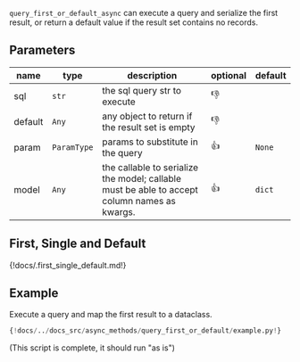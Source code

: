  
`query_first_or_default_async` can execute a query and serialize the first result, or return a default value if the result
set contains no records.

## Parameters
| name    | type        | description                                                                                   | optional     | default |
|---------|-------------|-----------------------------------------------------------------------------------------------|--------------|---------|
| sql     | `str`       | the sql query str to execute                                                                  | :thumbsdown: |         |
 | default | `Any`       | any object to return if the result set is empty                                               | :thumbsdown: |
| param   | `ParamType` | params to substitute in the query                                                             | :thumbsup:   | `None`  |
 | model   | `Any`       | the callable to serialize the model;  callable must be able to accept column names as kwargs. | :thumbsup:   | `dict`  |


## First, Single and Default
{!docs/.first_single_default.md!}

## Example
Execute a query and map the first result to a dataclass.
```python
{!docs/../docs_src/async_methods/query_first_or_default/example.py!}
```
(This script is complete, it should run "as is")